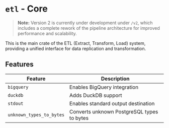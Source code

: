# `etl` - Core

> **Note:** Version 2 is currently under development under `/v2`, which includes a complete rework of the pipeline 
> architecture for improved performance and scalability.

This is the main crate of the ETL (Extract, Transform, Load) system, providing a unified interface for data replication and transformation.

## Features

| Feature                  | Description                                |
|--------------------------|--------------------------------------------|
| `bigquery`               | Enables BigQuery integration               |
| `duckdb`                 | Adds DuckDB support                        |
| `stdout`                 | Enables standard output destination        |
| `unknown_types_to_bytes` | Converts unknown PostgreSQL types to bytes |